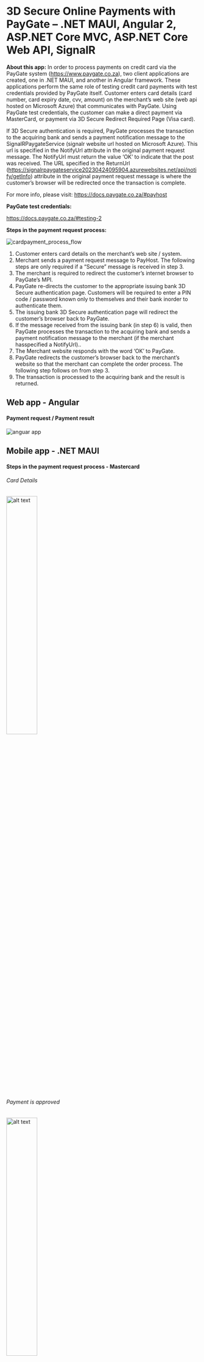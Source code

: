 # 3D Secure Online Payments with PayGate – .NET MAUI, Angular 2, ASP.NET Core MVC, ASP.NET Core Web API, SignalR


**About this app:**  In order to process payments on credit card via the PayGate system (https://www.paygate.co.za), two client applications are created, one in .NET MAUI, and another in Angular framework. 
These applications perform the same role of testing credit card payments with test credentials provided by PayGate itself. Customer enters card details (card number, card expiry date, cvv, amount) on the merchant’s web site 
(web api hosted on Microsoft Azure) that communicates with PayGate. Using PayGate test credentials, the customer can make a direct payment
via MasterCard, or payment via 3D Secure Redirect Required Page (Visa card). 

If 3D Secure authentication is required, PayGate processes the transaction to the acquiring bank and sends a payment notification message 
to the SignalRPaygateService (signalr website url hosted on Microsoft Azure). This url is specified in the NotifyUrl attribute in the original payment request message. 
The NotifyUrl must return the value ‘OK’ to indicate that the post was received. The URL specified in the ReturnUrl (https://signalrpaygateservice20230424095904.azurewebsites.net/api/notify/getInfo) attribute 
in the original payment request message is where the customer’s browser will be redirected once the transaction is complete. 

For more info, please visit: https://docs.paygate.co.za/#payhost

**PayGate test credentials:**

https://docs.paygate.co.za/#testing-2 <br />

**Steps in the payment request process:**

![cardpayment_process_flow](https://github.com/BB9086/PayGate/assets/118169200/a3e388dc-c2fe-4c86-b95f-d42fad4d3d68)

1. Customer enters card details on the merchant’s web site / system.
2. Merchant sends a payment request message to PayHost. The following steps are only required if a “Secure” message is received in step 3.
3. The merchant is required to redirect the customer’s internet browser to PayGate’s MPI. 
4. PayGate re-directs the customer to the appropriate issuing bank 3D Secure authentication page. Customers will be required to enter a PIN code / password known only to themselves and their bank inorder to authenticate them.
5. The issuing bank 3D Secure authentication page will redirect the customer’s browser back to PayGate.
6. If the message received from the issuing bank (in step 6) is valid, then PayGate processes the transaction to the acquiring bank and sends a payment notification message to the merchant (if the merchant hasspecified a NotifyUrl)..
7. The Merchant website responds with the word ‘OK’ to PayGate.
8. PayGate redirects the customer’s browser back to the merchant’s website so that the merchant can complete the order process. The following step follows on from step 3.
9. The transaction is processed to the acquiring bank and the result is returned.

## Web app - Angular
#### Payment request / Payment result
![anguar app](https://github.com/BB9086/PayGate/assets/118169200/eb8c12ea-d2e0-45a4-aed3-ea31f7516278)

## Mobile app - .NET MAUI
#### Steps in the payment request process - Mastercard
###### Card Details
<img src="https://github.com/BB9086/PayGate/assets/118169200/d6b91710-01c0-4d4d-ab92-f0d9749e4081.jpg" alt="alt text" width="40%" height="40%"><br />
###### Payment is approved
<img src="https://github.com/BB9086/PayGate/assets/118169200/2f34043b-5991-4123-9d34-dba1af89ee5b.jpg" alt="alt text" width="40%" height="40%"><br />
#### Steps in the payment request process - Mastercard
###### Card Details
<img src="https://github.com/BB9086/PayGate/assets/118169200/fb60986e-2906-4e8a-8442-2eb1b29fef86.jpg" alt="alt text" width="40%" height="40%"><br />
###### 3D Secure authentication page
<img src="https://github.com/BB9086/PayGate/assets/118169200/335e724e-0364-4b02-9ee1-fff8d029364f.jpg" alt="alt text" width="40%" height="40%"><br />
###### Payment is approved 
<img src="https://github.com/BB9086/PayGate/assets/118169200/700de3a8-1410-41f0-bc5f-d04ef9fcb9a3.jpg" alt="alt text" width="40%" height="40%"><br />

